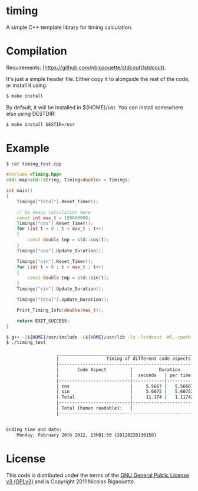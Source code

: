 # timing
A simple C++ template library for timing calculation.

# Compilation
Requirements: [https://github.com/nbigaouette/stdcout](stdcout).

It's just a simple header file. Either copy it to alongside the rest of the code,
or install it using:

``` bash
$ make install
```

By default, it will be installed in ${HOME}/usr. You can install somewhere else
using DESTDIR:

``` bash
$ make install DESTIR=/usr
```


# Example


``` bash
$ cat timing_test.cpp
```

``` C++
#include <Timing.hpp>
std::map<std::string, Timing<double> > Timings;

int main()
{
    Timings["Total"].Reset_Timer();

    // Do heavy calculation here
    const int max_t = 100000000;
    Timings["cos"].Reset_Timer();
    for (int t = 0 ; t < max_t ; t++)
    {
        const double tmp = std::cos(t);
    }
    Timings["cos"].Update_Duration();

    Timings["sin"].Reset_Timer();
    for (int t = 0 ; t < max_t ; t++)
    {
        const double tmp = std::sin(t);
    }
    Timings["sin"].Update_Duration();

    Timings["Total"].Update_Duration();

    Print_Timing_Info(double(max_t));

    return EXIT_SUCCESS;
}

```

``` bash
$ g++ -I${HOME}/usr/include -L${HOME}/usr/lib -lz -lstdcout -Wl,-rpath,${HOME}/usr/lib timing_test.cpp -o timing_test
$ ./timing_test

                   _______________________________________________________________________
                   |                  Timing of different code aspects                   |
                   |---------------------------------------------------------------------|
                   |       Code Aspect         |          Duration          | Percentage |
                   |                           |  seconds   | per time step | over total |
                   |---------------------------|------------|---------------|------------|
                   | cos                       |     5.5667 |   5.56667e-08 |      49.82 |
                   | sin                       |     5.6075 |   5.60753e-08 |      50.18 |
                   | Total                     |     11.174 |   1.11742e-07 |     100.00 |
                   |---------------------------|-----------------------------------------|
                   | Total (human readable):   |                                     11s |
                   |---------------------------------------------------------------------|


Ending time and date:
    Monday, February 20th 2012, 13h01:50 (20120220130150)
```

# License

This code is distributed under the terms of the [GNU General Public License v3 (GPLv3)](http://www.gnu.org/licenses/gpl.html) and is Copyright 2011 Nicolas Bigaouette.

